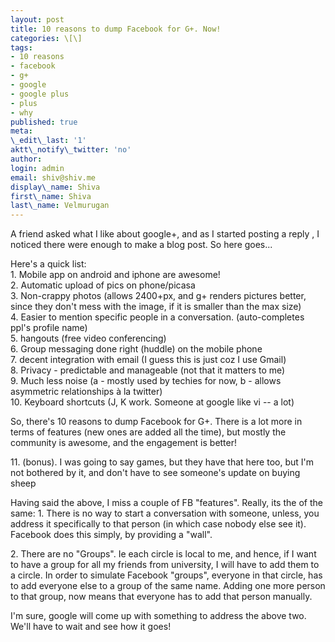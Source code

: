 ```yaml
---
layout: post
title: 10 reasons to dump Facebook for G+. Now!
categories: \[\]
tags:
- 10 reasons
- facebook
- g+
- google
- google plus
- plus
- why
published: true
meta:
\_edit\_last: '1'
aktt\_notify\_twitter: 'no'
author:
login: admin
email: shiv@shiv.me
display\_name: Shiva
first\_name: Shiva
last\_name: Velmurugan
---
```


A friend asked what I like about google+, and as I started posting a reply , I noticed there were enough to make a blog post. So here goes...

Here's a quick list:  
1\. Mobile app on android and iphone are awesome!  
2\. Automatic upload of pics on phone/picasa  
3\. Non-crappy photos (allows 2400+px, and g+ renders pictures better, since they don't mess with the image, if it is smaller than the max size)  
4\. Easier to mention specific people in a conversation. (auto-completes ppl's profile name)  
5\. hangouts (free video conferencing)  
6\. Group messaging done right (huddle) on the mobile phone  
7\. decent integration with email (I guess this is just coz I use Gmail)  
8\. Privacy - predictable and manageable (not that it matters to me)  
9\. Much less noise (a - mostly used by techies for now, b - allows asymmetric relationships à la twitter)  
10\. Keyboard shortcuts (J, K work. Someone at google like vi -- a lot)

So, there's 10 reasons to dump Facebook for G+. There is a lot more in terms of features (new ones are added all the time), but mostly the community is awesome, and the engagement is better!

11\. (bonus). I was going to say games, but they have that here too, but I'm not bothered by it, and don't have to see someone's update on buying sheep

Having said the above, I miss a couple of FB "features". Really, its the of the same: 1\. There is no way to start a conversation with someone, unless, you address it specifically to that person (in which case nobody else see it). Facebook does this simply, by providing a "wall". 

2\. There are no "Groups". Ie each circle is local to me, and hence, if I want to have a group for all my friends from university, I will have to add them to a circle. In order to simulate Facebook "groups", everyone in that circle, has to add everyone else to a group of the same name. Adding one more person to that group, now means that everyone has to add that person manually.

I'm sure, google will come up with something to address the above two. We'll have to wait and see how it goes!